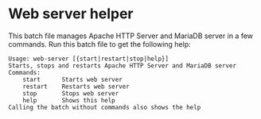# Web server helper
This batch file manages Apache HTTP Server and MariaDB server in a few commands. Run this batch file to get the following help:
```
Usage: web-server [{start|restart|stop|help}]
Starts, stops and restarts Apache HTTP Server and MariaDB server
Commands:
	start      Starts web server
	restart    Restarts web server
	stop       Stops web server
	help       Shows this help
Calling the batch without commands also shows the help
```
